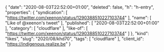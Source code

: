 {
  "date": "2020-08-03T22:52:00+01:00",
  "deleted": false,
  "h": "h-entry",
  "properties": {
    "syndication": [
      "https://twitter.com/xeenon/status/1290388510227103744"
    ],
    "name": [
      "Like of @xeenon's tweet"
    ],
    "published": [
      "2020-08-03T22:52:00+01:00"
    ],
    "category": [
      "cloudflare"
    ],
    "like-of": [
      "https://twitter.com/xeenon/status/1290388510227103744"
    ]
  },
  "kind": "likes",
  "slug": "2020/08/khd70",
  "tags": [
    "cloudflare"
  ],
  "client_id": "https://indigenous.realize.be"
}
